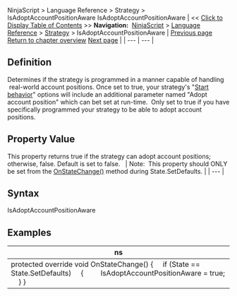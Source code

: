 ﻿
NinjaScript \> Language Reference \> Strategy \> IsAdoptAccountPositionAware
IsAdoptAccountPositionAware
| \<\< [Click to Display Table of Contents](isadoptaccountpositionaware.md) \>\> **Navigation:**     [NinjaScript](ninjascript.md) \> [Language Reference](language_reference_wip.md) \> [Strategy](strategy.md) \> IsAdoptAccountPositionAware | [Previous page](includetradehistoryinbacktest.md) [Return to chapter overview](strategy.md) [Next page](isexitonsessionclosestrategy.md) |
| --- | --- |
## Definition
Determines if the strategy is programmed in a manner capable of handling  real\-world account positions. Once set to true, your strategy's "[Start behavior](startbehavior.md)" options will include an additional parameter named "Adopt account position" which can bet set at run\-time.  Only set to true if you have specifically programmed your strategy to be able to adopt account positions. 
 
## Property Value
This property returns true if the strategy can adopt account positions; otherwise, false. Default is set to false.
 
| Note:  This property should ONLY be set from the [OnStateChange()](onstatechange.md) method during State.SetDefaults. |
| --- |

## 
## Syntax
IsAdoptAccountPositionAware

## 
## Examples
| ns |
| --- |
| protected override void OnStateChange() {      if (State \=\= State.SetDefaults)      {          IsAdoptAccountPositionAware \= true;      } } |
